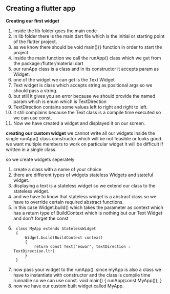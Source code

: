 ## Creating a flutter app

**Creating our first widget**
1. inside the lib folder goes the main code
2. in lib folder there is the main.dart file which is the initial or starting point of the flutter project.
3. as we know there should be void main(){} function in order to start the project.
4. inside the main function we call the runApp() class which we get from the package:/flutter/material.dart
5. our runApp class is a class and in its constructor it accepts param as Widget. 
6. one of the widget we can get is the Text Widget
7. Text widget is class which accepts string as positional args
so we should pass a string.
8. but still it gives you an error because we should provide the named param which is enum which is TextDirection
9. TextDirection contains some values left to right and right to left.
10. it still complains because the Text class is a compile time executed so we can use const.
11. Now we have created a widget and displayed it on our screen.

**creating our custom widget**
we cannot write all our widgets inside the single runApp() class constructor which will be not feasible or looks good.
we want multiple members to work on particular widget it will be difficult if written in a single class.

so we create widgets seperately 

1. create a class with a name of your choice 
2. there are different types of widgets stateless Widgets and stateful widget.
3. displaying a text is a stateless widget so we extend our class to the stateless widget.
4. and we have to know that stateless widget is a abstract class so we have to override certain required abstract functions.
5. in this case Widget.build() which takes the parameter as context which has a return type of BuildContext which is nothing but our Text Widget and don't forget the const
6. 
        class MyApp extends StatelessWidget
        {
            Widget.build(BuildContext context)
            {
                return const Text("eswar", textDirection : TextDirection.ltr)
            }
        }
7. now pass your widget to the runApp(). since myApp is also a class we have to instantiate with constructor and the class is compile time runnable so we can use const.
        void main()
        {
            runApp(const MyApp());
        }
8. now we have our custom built widget called MyApp.